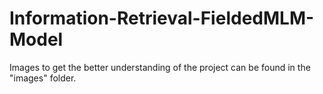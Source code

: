 # Information-Retrieval-FieldedMLM-Model
Images to get the better understanding of the project can be found in the "images" folder.
